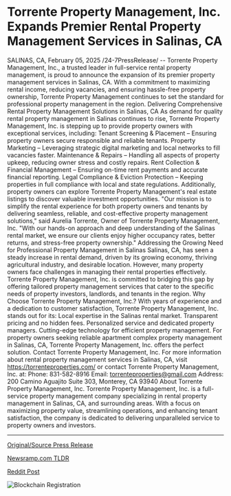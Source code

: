 # Torrente Property Management, Inc. Expands Premier Rental Property Management Services in Salinas, CA

SALINAS, CA, February 05, 2025 /24-7PressRelease/ -- Torrente Property Management, Inc., a trusted leader in full-service rental property management, is proud to announce the expansion of its premier property management services in Salinas, CA. With a commitment to maximizing rental income, reducing vacancies, and ensuring hassle-free property ownership, Torrente Property Management continues to set the standard for professional property management in the region.  Delivering Comprehensive Rental Property Management Solutions in Salinas, CA  As demand for quality rental property management in Salinas continues to rise, Torrente Property Management, Inc. is stepping up to provide property owners with exceptional services, including:  Tenant Screening & Placement – Ensuring property owners secure responsible and reliable tenants.  Property Marketing – Leveraging strategic digital marketing and local networks to fill vacancies faster.  Maintenance & Repairs – Handling all aspects of property upkeep, reducing owner stress and costly repairs.  Rent Collection & Financial Management – Ensuring on-time rent payments and accurate financial reporting.  Legal Compliance & Eviction Protection – Keeping properties in full compliance with local and state regulations.  Additionally, property owners can explore Torrente Property Management's real estate listings to discover valuable investment opportunities.  "Our mission is to simplify the rental experience for both property owners and tenants by delivering seamless, reliable, and cost-effective property management solutions," said Aurelia Torrente, Owner of Torrente Property Management, Inc. "With our hands-on approach and deep understanding of the Salinas rental market, we ensure our clients enjoy higher occupancy rates, better returns, and stress-free property ownership."  Addressing the Growing Need for Professional Property Management in Salinas  Salinas, CA, has seen a steady increase in rental demand, driven by its growing economy, thriving agricultural industry, and desirable location. However, many property owners face challenges in managing their rental properties effectively. Torrente Property Management, Inc. is committed to bridging this gap by offering tailored property management services  that cater to the specific needs of property investors, landlords, and tenants in the region.  Why Choose Torrente Property Management, Inc.?  With years of experience and a dedication to customer satisfaction, Torrente Property Management, Inc. stands out for its:  Local expertise in the Salinas rental market.  Transparent pricing and no hidden fees.  Personalized service and dedicated property managers.  Cutting-edge technology for efficient property management.  For property owners seeking reliable apartment complex property management in Salinas, CA, Torrente Property Management, Inc. offers the perfect solution.  Contact Torrente Property Management, Inc.  For more information about rental property management services in Salinas, CA, visit https://torrenteproperties.com/ or contact Torrente Property Management, Inc. at:  Phone: 831-582-8916  Email: torrenteproperties@gmail.com  Address: 200 Camino Aguajito Suite 303, Monterey, CA 93940  About Torrente Property Management, Inc.  Torrente Property Management, Inc. is a full-service property management company specializing in rental property management in Salinas, CA, and surrounding areas. With a focus on maximizing property value, streamlining operations, and enhancing tenant satisfaction, the company is dedicated to delivering unparalleled service to property owners and investors. 

---

[Original/Source Press Release](https://www.24-7pressrelease.com/press-release/519445/torrente-property-management-inc-expands-premier-rental-property-management-services-in-salinas-ca)
                    

[Newsramp.com TLDR](https://newsramp.com/curated-news/torrente-property-management-inc-enhances-property-management-services-in-salinas-ca/976c4e75c9bd972eb82c523f8dc45b61) 

 



[Reddit Post](https://www.reddit.com/r/RealEstate_NewsRamp/comments/1iigun1/torrente_property_management_inc_enhances/) 



![Blockchain Registration](https://cdn.newsramp.app/24-7PressRelease/qrcode/252/5/meanrXhJ.webp)